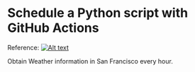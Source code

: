 # Schedule a Python script with GitHub Actions

Reference:  [![Alt text](https://img.youtube.com/vi/PaGp7Vi5gfM/hqdefault.jpg)](https://youtu.be/PaGp7Vi5gfM)

Obtain Weather information in San Francisco every hour.
